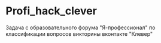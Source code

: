 # Profi_hack_clever
Задача с образовательного форума "Я-профессионал" по классификации вопросов викторины вконтакте "Клевер"
